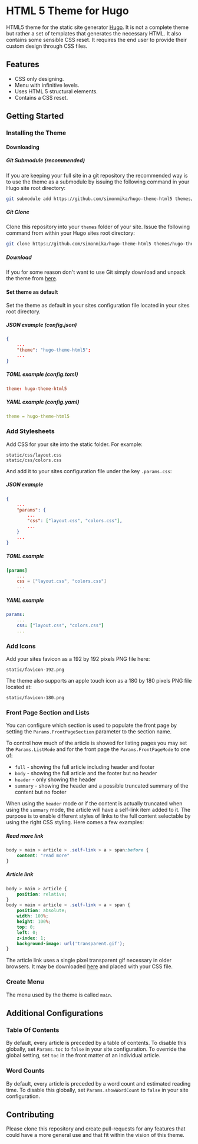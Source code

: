 # HTML 5 Theme for Hugo

HTML5 theme for the static site generator [Hugo](http://http://hugo.spf13.com).
It is not a complete theme but rather a set of templates that generates the necessary HTML. It also contains some sensible CSS reset.
It requires the end user to provide their custom design through CSS files.

## Features
 * CSS only designing.
 * Menu with infinitive levels.
 * Uses HTML 5 structural elements.
 * Contains a CSS reset.

## Getting Started
### Installing the Theme
#### Downloading
##### Git Submodule (recommended)
If you are keeping your full site in a git repository the recommended way is to use the theme as a submodule by issuing the following command in your Hugo site root directory:
```bash
git submodule add https://github.com/simonmika/hugo-theme-html5 themes/hugo-theme-html5
```
##### Git Clone
Clone this repository into your `themes` folder of your site. Issue the following command from within your Hugo sites root directory:
```bash
git clone https://github.com/simonmika/hugo-theme-html5 themes/hugo-theme-html5
```
##### Download
If you for some reason don't want to use Git simply download and unpack the theme from [here](https://github.com/simonmika/hugo-theme-html5/archive/master.zip).

#### Set theme as default
Set the theme as default in your sites configuration file located in your sites root directory.
##### JSON example (config.json)
```json
{
	...
	"theme": "hugo-theme-html5";
	...
}
```
##### TOML example (config.toml)
```toml
theme: hugo-theme-html5
```
##### YAML example (config.yaml)
```yaml
theme = hugo-theme-html5
```

### Add Stylesheets
Add CSS for your site into the static folder. For example:
```
static/css/layout.css
static/css/colors.css
```
And add it to your sites configuration file under the key `.params.css`:
##### JSON example
```json
{
	...
	"params": {
		...
		"css": ["layout.css", "colors.css"],
		...
	}
	...
}
```
##### TOML example
```toml
[params]
	...
	css = ["layout.css", "colors.css"]
	...
```
##### YAML example
```yaml
params:
	...
	css: ["layout.css", "colors.css"]
	...
```

### Add Icons
Add your sites favicon as a 192 by 192 pixels PNG file here:
```
static/favicon-192.png
```
The theme also supports an apple touch icon as a 180 by 180 pixels PNG file located at:
```
static/favicon-180.png
```
### Front Page Section and Lists
You can configure which section is used to populate the front page by setting the `Params.FrontPageSection` parameter to the section name.

To control how much of the article is showed for listing pages you may set the `Params.ListMode` and for the front page the `Params.FrontPageMode` to one of:
* `full` - showing the full article including header and footer
* `body` - showing the full article and the footer but no header
* `header` - only showing the header
* `summary` - showing the header and a possible truncated summary of the content but no footer

When using the `header` mode or if the content is actually truncated when using the `summary` mode, the article will have a self-link item added to it.
The purpose is to enable different styles of links to the full content selectable by using the right CSS styling. Here comes a few examples:

##### Read more link
```css
body > main > article > .self-link > a > span:before {
	content: "read more"
}
```
##### Article link
```css
body > main > article {
	position: relative;
}
body > main > article > .self-link > a > span {
	position: absolute;
	width: 100%;
	height: 100%;
	top: 0;
	left: 0;
	z-index: 1;
	background-image: url('transparent.gif');
}
```
The article link uses a single pixel transparent gif necessary in older browsers. It may be downloaded [here](https://github.com/simonmika/hugo-theme-html5/raw/example/static/css/transparent.gif) and placed with your CSS file.

### Create Menu
The menu used by the theme is called `main`.

## Additional Configurations

### Table Of Contents
By default, every article is preceded by a table of contents.
To disable this globally, set `Params.toc` to `false` in your site configuration.
To override the global setting, set `toc` in the front matter of an individual article.

### Word Counts
By default, every article is preceded by a word count and estimated reading time.
To disable this globally, set `Params.showWordCount` to `false` in your site configuration.

## Contributing

Please clone this repository and create pull-requests for any features that could have a more general use and that fit within the vision of this theme.
